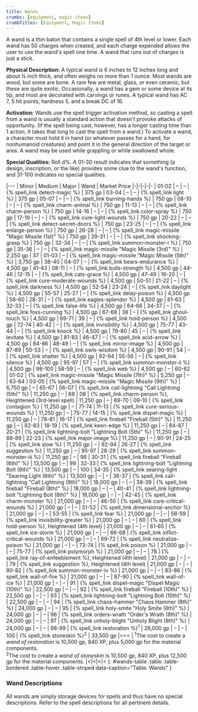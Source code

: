 ```yaml
---
title: Wands
crumbs: [equipment, magic-items]
crumbTitles: [Equipment, Magic Items]
---
```


A wand is a thin baton that contains a single spell of 4th level or lower. Each wand has 50 charges when created, and each charge expended allows the user to use the wand's spell one time. A wand that runs out of charges is just a stick.

**Physical Description:** A typical wand is 6 inches to 12 inches long and about &#188; inch thick, and often weighs no more than 1 ounce. Most wands are wood, but some are bone. A rare few are metal, glass, or even ceramic, but these are quite exotic. Occasionally, a wand has a gem or some device at its tip, and most are decorated with carvings or runes. A typical wand has AC 7, 5 hit points, hardness 5, and a break DC of 16.

**Activation:** Wands use the spell trigger activation method, so casting a spell from a wand is usually a standard action that doesn't provoke attacks of opportunity. (If the spell being cast, however, has a longer casting time than 1 action, it takes that long to cast the spell from a wand.) To activate a wand, a character must hold it in hand (or whatever passes for a hand, for nonhumanoid creatures) and point it in the general direction of the target or area. A wand may be used while grappling or while swallowed whole.

**Special Qualities:** Roll d%. A 01-30 result indicates that something (a design, inscription, or the like) provides some clue to the wand's function, and 31-100 indicates no special qualities.

|---
| Minor | Medium | Major | Wand | Market Price
|-|-|-|-|-
| 01-02 | &ndash; | &ndash; | {% spell_link detect-magic %} | 375 gp
| 03-04 | &ndash; | &ndash; | {% spell_link light %} | 375 gp
| 05-07 | &ndash; | &ndash; | {% spell_link burning-hands %} | 750 gp
| 08-10 | &ndash; | &ndash; | {% spell_link charm-animal %} | 750 gp
| 11-13 | &ndash; | &ndash; | {% spell_link charm-person %} | 750 gp
| 14-16 | &ndash; | &ndash; | {% spell_link color-spray %} | 750 gp
| 17-19 | &ndash; | &ndash; | {% spell_link cure-light-wounds %} | 750 gp
| 20-22 | &ndash; | &ndash; | {% spell_link detect-secret-doors %} | 750 gp
| 23-25 | &ndash; | &ndash; | {% spell_link enlarge-person %} | 750 gp
| 26-28 | &ndash; | &ndash; | {% spell_link magic-missile "Magic Missile (1st)" %} | 750 gp
| 29-31 | &ndash; | &ndash; | {% spell_link shocking-grasp %} | 750 gp
| 32-34 | &ndash; | &ndash; | {% spell_link summon-monster-i %} | 750 gp
| 35-36 | &ndash; | &ndash; | {% spell_link magic-missile "Magic Missile (3rd)" %} | 2,250 gp
| 37 | 01-03 | &ndash; | {% spell_link magic-missile "Magic Missile (5th)" %} | 3,750 gp
| 38-40 | 04-07 | &ndash; | {% spell_link bears-endurance %} | 4,500 gp
| 41-43 | 08-11 | &ndash; | {% spell_link bulls-strength %} | 4,500 gp
| 44-46 | 12-15 | &ndash; | {% spell_link cats-grace %} | 4,500 gp
| 47-49 | 16-20 | &ndash; | {% spell_link cure-moderate-wounds %} | 4,500 gp
| 50-51 | 21-22 | &ndash; | {% spell_link darkness %} | 4,500 gp
| 52-54 | 23-24 | &ndash; | {% spell_link daylight %} | 4,500 gp
| 55-57 | 25-27 | &ndash; | {% spell_link delay-poison %} | 4,500 gp
| 58-60 | 28-31 | &ndash; | {% spell_link eagles-splendor %} | 4,500 gp
| 61-63 | 32-33 | &ndash; | {% spell_link false-life %} | 4,500 gp
| 64-66 | 34-37 | &ndash; | {% spell_link foxs-cunning %} | 4,500 gp
| 67-68 | 38 | &ndash; | {% spell_link ghoul-touch %} | 4,500 gp
| 69-71 | 39 | &ndash; | {% spell_link hold-person %} | 4,500 gp
| 72-74 | 40-42 | &ndash; | {% spell_link invisibility %} | 4,500 gp
| 75-77 | 43-44 | &ndash; | {% spell_link knock %} | 4,500 gp
| 78-80 | 45 | &ndash; | {% spell_link levitate %} | 4,500 gp
| 81-83 | 46-47 | &ndash; | {% spell_link acid-arrow %} | 4,500 gp
| 84-86 | 48-49 | &ndash; | {% spell_link mirror-image %} | 4,500 gp
| 87-89 | 50-53 | &ndash; | {% spell_link owls-wisdom %} | 4,500 gp
| 90-91 | 54 | &ndash; | {% spell_link shatter %} | 4,500 gp
| 92-94 | 55-56 | &ndash; | {% spell_link silence %} | 4,500 gp
| 95-97 | 57 | &ndash; | {% spell_link summon-monster-ii %} | 4,500 gp
| 98-100 | 58-59 | &ndash; | {% spell_link web %} | 4,500 gp
| &ndash; | 60-62 | 01-02 | {% spell_link magic-missile "Magic Missile (7th)" %} | 5,250 gp
| &ndash; | 63-64 | 03-05 | {% spell_link magic-missile "Magic Missile (9th)" %} | 6,750 gp
| &ndash; | 65-67 | 06-07 | {% spell_link call-lightning "Call Lightning (5th)" %} | 11,250 gp
| &ndash; | 68 | 08 | {% spell_link charm-person %}, Heightened (3rd-level spell) | 11,250 gp
| &ndash; | 69-70 | 09-10 | {% spell_link contagion %} | 11,250 gp
| &ndash; | 71-74 | 11-13 | {% spell_link cure-serious-wounds %} | 11,250 gp
| &ndash; | 75-77 | 14-15 | {% spell_link dispel-magic %} | 11,250 gp
| &ndash; | 78-81 | 16-17 | {% spell_link fireball "Fireball (5th)" %} | 11,250 gp
| &ndash; | 82-83 | 18-19 | {% spell_link keen-edge %} | 11,250 gp
| &ndash; | 84-87 | 20-21 | {% spell_link lightning-bolt "Lightning Bolt (5th)" %} | 11,250 gp
| &ndash; | 88-89 | 22-23 | {% spell_link major-image %} | 11,250 gp
| &ndash; | 90-91 | 24-25 | {% spell_link slow %} | 11,250 gp
| &ndash; | 92-94 | 26-27 | {% spell_link suggestion %} | 11,250 gp
| &ndash; | 95-97 | 28-29 | {% spell_link summon-monster-iii %} | 11,250 gp
| &ndash; | 98 | 30-31 | {% spell_link fireball "Fireball (6th)" %} | 13,500 gp
| &ndash; | 99 | 32-33 | {% spell_link lightning-bolt "Lightning Bolt (6th)" %} | 13,500 gp
| &ndash; | 100 | 34-35 | {% spell_link searing-light "Searing Light (6th)" %} | 13,500 gp
| &ndash; | &ndash; | 36-37 | {% spell_link call-lightning "Call Lightning (8th)" %} | 18,000 gp
| &ndash; | &ndash; | 38-39 | {% spell_link fireball "Fireball (8th)" %} | 18,000 gp
| &ndash; | &ndash; | 40-41 | {% spell_link lightning-bolt "Lightning Bolt (8th)" %} | 18,000 gp
| &ndash; | &ndash; | 42-45 | {% spell_link charm-monster %} | 21,000 gp
| &ndash; | &ndash; | 46-50 | {% spell_link cure-critical-wounds %} | 21,000 gp
| &ndash; | &ndash; | 51-52 | {% spell_link dimensional-anchor %} | 21,000 gp
| &ndash; | &ndash; | 53-55 | {% spell_link fear %} | 21,000 gp
| &ndash; | &ndash; | 56-59 | {% spell_link invisibility-greater %} | 21,000 gp
| &ndash; | &ndash; | 60 | {% spell_link hold-person %}, Heightened (4th level) | 21,000 gp
| &ndash; | &ndash; | 61-65 | {% spell_link ice-storm %} | 21,000 gp
| &ndash; | &ndash; | 66-68 | {% spell_link inflict-critical-wounds %} | 21,000 gp
| &ndash; | &ndash; | 69-72 | {% spell_link neutralize-poison %} | 21,000 gp
| &ndash; | &ndash; | 73-74 | {% spell_link poison %} | 21,000 gp
| &ndash; | &ndash; | 75-77 | {% spell_link polymorph %} | 21,000 gp
| &ndash; | &ndash; | 78 | {% spell_link ray-of-enfeeblement %}, Heightened (4th level) | 21,000 gp
| &ndash; | &ndash; | 79 | {% spell_link suggestion %}, Heightened (4th level) | 21,000 gp
| &ndash; | &ndash; | 80-82 | {% spell_link summon-monster-iv %} | 21,000 gp
| &ndash; | &ndash; | 83-86 | {% spell_link wall-of-fire %} | 21,000 gp
| &ndash; | &ndash; | 87-90 | {% spell_link wall-of-ice %} | 21,000 gp
| &ndash; | &ndash; | 91 | {% spell_link dispel-magic "Dispel Magic (10th)" %} | 22,500 gp
| &ndash; | &ndash; | 92 | {% spell_link fireball "Fireball (10th)" %} | 22,500 gp
| &ndash; | &ndash; | 93 | {% spell_link lightning-bolt "Lightning Bolt (10th)" %} | 22,500 gp
| &ndash; | &ndash; | 94 | {% spell_link chaos-hammer "Chaos Hammer (8th)" %} | 24,000 gp
| &ndash; | &ndash; | 95 | {% spell_link holy-smite "Holy Smite (8th)" %} | 24,000 gp
| &ndash; | &ndash; | 96 | {% spell_link orders-wrath "Order's Wrath (8th)" %} | 24,000 gp
| &ndash; | &ndash; | 97 | {% spell_link unholy-blight "Unholy Blight (8th)" %} | 24,000 gp
| &ndash; | &ndash; | 98-99 | {% spell_link restoration %}<sup>1</sup> | 26,000 gp
| &ndash; | &ndash; | 100 | {% spell_link stoneskin %}<sup>2</sup> | 33,500 gp
|===
| <sup>1</sup>The cost to create a _wand of restoration_ is 10,500 gp, 840 XP, plus 5,000 gp for the material components.<br><sup>2</sup>The cost to create a _wand of stoneskin_ is 10,500 gp, 840 XP, plus 12,500 gp for the material components. |<|<|<|<
{: #wands-table .table .table-bordered .table-hover .table-striped data-caption="Table: Wands" }

### Wand Descriptions

All wands are simply storage devices for spells and thus have no special descriptions. Refer to the spell descriptions for all pertinent details.
